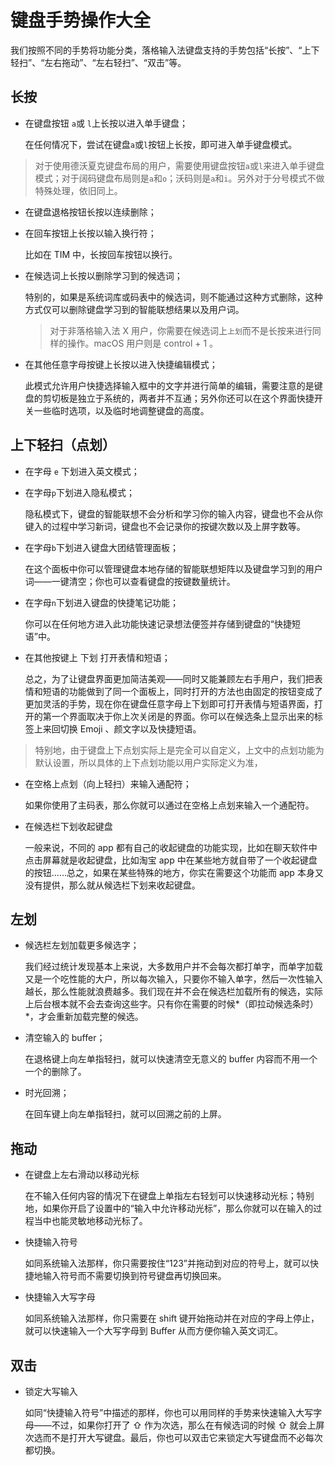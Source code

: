 # 键盘手势操作大全

我们按照不同的手势将功能分类，落格输入法键盘支持的手势包括“长按”、“上下轻扫”、“左右拖动”、“左右轻扫”、“双击”等。

## 长按

* 在键盘按钮 `a`或 `l`上长按以进入单手键盘；

  在任何情况下，尝试在键盘`a`或`l`按钮上长按，即可进入单手键盘模式。

> 对于使用德沃夏克键盘布局的用户，需要使用键盘按钮`a`或`l`来进入单手键盘模式；对于阔码键盘布局则是`a`和`o`；沃码则是`a`和`i`。另外对于分号模式不做特殊处理，依旧同上。

* 在键盘退格按钮长按以连续删除；
* 在回车按钮上长按以输入换行符；
  
  比如在 TIM 中，长按回车按钮以换行。

* 在候选词上长按以删除学习到的候选词；
  
  特别的，如果是系统词库或码表中的候选词，则不能通过这种方式删除，这种方式仅可以删除键盘学习到的智能联想结果以及用户词。
  > 对于非落格输入法 X 用户，你需要在候选词上`上划`而不是长按来进行同样的操作。macOS 用户则是 control + 1 。

* 在其他任意字母按键上长按以进入快捷编辑模式；
  
  此模式允许用户快捷选择输入框中的文字并进行简单的编辑，需要注意的是键盘的剪切板是独立于系统的，两者并不互通；另外你还可以在这个界面快捷开关一些临时选项，以及临时地调整键盘的高度。


## 上下轻扫（点划）

* 在字母 `e` 下划进入英文模式；
* 在字母`p`下划进入隐私模式；

  隐私模式下，键盘的智能联想不会分析和学习你的输入内容，键盘也不会从你键入的过程中学习新词，键盘也不会记录你的按键次数以及上屏字数等。

* 在字母`b`下划进入键盘大团结管理面板；
   
   在这个面板中你可以管理键盘本地存储的智能联想矩阵以及键盘学习到的用户词——一键清空；你也可以查看键盘的按键数量统计。

* 在字母`n`下划进入键盘的快捷笔记功能；
  
  你可以在任何地方进入此功能快速记录想法便签并存储到键盘的“快捷短语”中。
  
* 在其他按键上 下划 打开表情和短语；
  
  总之，为了让键盘界面更加简洁美观——同时又能兼顾左右手用户，我们把表情和短语的功能做到了同一个面板上，同时打开的方法也由固定的按钮变成了更加灵活的手势，现在你在键盘任意字母上下划即可打开表情与短语界面，打开的第一个界面取决于你上次关闭是的界面。你可以在候选条上显示出来的标签上来回切换 Emoji 、颜文字以及快捷短语。
  
 > 特别地，由于键盘上下点划实际上是完全可以自定义，上文中的点划功能为默认设置，所以具体的上下点划功能以用户实际定义为准，
  
* 在空格上点划（向上轻扫）来输入通配符；
  
  如果你使用了主码表，那么你就可以通过在空格上点划来输入一个通配符。

* 在候选栏下划收起键盘
  
  一般来说，不同的 app 都有自己的收起键盘的功能实现，比如在聊天软件中点击屏幕就是收起键盘，比如淘宝 app 中在某些地方就自带了一个收起键盘的按钮……总之，如果在某些特殊的地方，你实在需要这个功能而 app 本身又没有提供，那么就从候选栏下划来收起键盘。

## 左划

* 候选栏左划加载更多候选字；
  
  我们经过统计发现基本上来说，大多数用户并不会每次都打单字，而单字加载又是一个吃性能的大户，所以每次输入，只要你不输入单字，然后一次性输入越长，那么性能就浪费越多。我们现在并不会在候选栏加载所有的候选，实际上后台根本就不会去查询这些字。只有你在需要的时候*（即拉动候选条时）*，才会重新加载完整的候选。

* 清空输入的 buffer；
  
  在退格键上向左单指轻扫，就可以快速清空无意义的 buffer 内容而不用一个一个的删除了。

* 时光回溯；
  
  在回车键上向左单指轻扫，就可以回溯之前的上屏。

## 拖动

* 在键盘上左右滑动以移动光标
  
  在不输入任何内容的情况下在键盘上单指左右轻划可以快速移动光标；特别地，如果你开启了设置中的“输入中允许移动光标”，那么你就可以在输入的过程当中也能灵敏地移动光标了。

* 快捷输入符号
  
  如同系统输入法那样，你只需要按住“123”并拖动到对应的符号上，就可以快捷地输入符号而不需要切换到符号键盘再切换回来。

* 快捷输入大写字母
  
  如同系统输入法那样，你只需要在 shift 键开始拖动并在对应的字母上停止，就可以快速输入一个大写字母到 Buffer 从而方便你输入英文词汇。

## 双击

* 锁定大写输入
  
  如同“快捷输入符号”中描述的那样，你也可以用同样的手势来快速输入大写字母——不过，如果你打开了 ⇧ 作为次选，那么在有候选词的时候 ⇧ 就会上屏次选而不是打开大写键盘。最后，你也可以双击它来锁定大写键盘而不必每次都切换。

